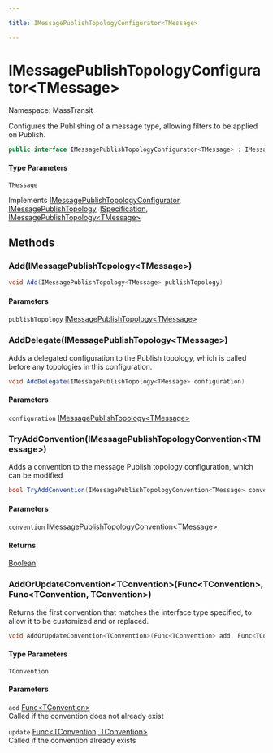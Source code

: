 ```yaml
---

title: IMessagePublishTopologyConfigurator<TMessage>

---
```


# IMessagePublishTopologyConfigurator\<TMessage\>

Namespace: MassTransit

Configures the Publishing of a message type, allowing filters to be applied
 on Publish.

```csharp
public interface IMessagePublishTopologyConfigurator<TMessage> : IMessagePublishTopologyConfigurator, IMessagePublishTopology, ISpecification, IMessagePublishTopology<TMessage>
```

#### Type Parameters

`TMessage`<br/>

Implements [IMessagePublishTopologyConfigurator](../masstransit/imessagepublishtopologyconfigurator), [IMessagePublishTopology](../masstransit/imessagepublishtopology), [ISpecification](../masstransit/ispecification), [IMessagePublishTopology\<TMessage\>](../masstransit/imessagepublishtopology-1)

## Methods

### **Add(IMessagePublishTopology\<TMessage\>)**

```csharp
void Add(IMessagePublishTopology<TMessage> publishTopology)
```

#### Parameters

`publishTopology` [IMessagePublishTopology\<TMessage\>](../masstransit/imessagepublishtopology-1)<br/>

### **AddDelegate(IMessagePublishTopology\<TMessage\>)**

Adds a delegated configuration to the Publish topology, which is called before any topologies
 in this configuration.

```csharp
void AddDelegate(IMessagePublishTopology<TMessage> configuration)
```

#### Parameters

`configuration` [IMessagePublishTopology\<TMessage\>](../masstransit/imessagepublishtopology-1)<br/>

### **TryAddConvention(IMessagePublishTopologyConvention\<TMessage\>)**

Adds a convention to the message Publish topology configuration, which can be modified

```csharp
bool TryAddConvention(IMessagePublishTopologyConvention<TMessage> convention)
```

#### Parameters

`convention` [IMessagePublishTopologyConvention\<TMessage\>](../masstransit-configuration/imessagepublishtopologyconvention-1)<br/>

#### Returns

[Boolean](https://learn.microsoft.com/en-us/dotnet/api/system.boolean)<br/>

### **AddOrUpdateConvention\<TConvention\>(Func\<TConvention\>, Func\<TConvention, TConvention\>)**

Returns the first convention that matches the interface type specified, to allow it to be customized
 and or replaced.

```csharp
void AddOrUpdateConvention<TConvention>(Func<TConvention> add, Func<TConvention, TConvention> update)
```

#### Type Parameters

`TConvention`<br/>

#### Parameters

`add` [Func\<TConvention\>](https://learn.microsoft.com/en-us/dotnet/api/system.func-1)<br/>
Called if the convention does not already exist

`update` [Func\<TConvention, TConvention\>](https://learn.microsoft.com/en-us/dotnet/api/system.func-2)<br/>
Called if the convention already exists
